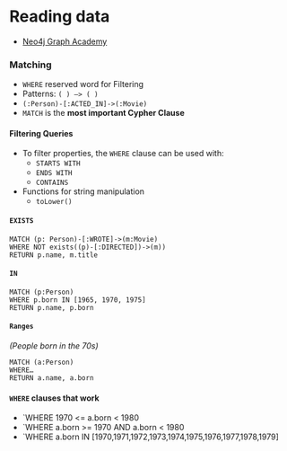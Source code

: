 # Reading data

- [Neo4j Graph Academy](https://graphacademy.neo4j.com/courses/cypher-fundamentals/1-reading/1-intro-cypher)

### Matching
- `WHERE` reserved word for Filtering
- Patterns: `( ) —> ( )`
- `(:Person)-[:ACTED_IN]->(:Movie)`
- `MATCH` is the **most important Cypher Clause**

#### Filtering Queries
- To filter properties, the `WHERE` clause can be used with:
	- `STARTS WITH`
	- `ENDS WITH`
	- `CONTAINS`
- Functions for string manipulation
	- `toLower()`

#### `EXISTS`
```
MATCH (p: Person)-[:WROTE]->(m:Movie)
WHERE NOT exists((p)-[:DIRECTED])->(m))
RETURN p.name, m.title
```

#### `IN`

```
MATCH (p:Person)
WHERE p.born IN [1965, 1970, 1975]
RETURN p.name, p.born
```

#### `Ranges`
*(People born in the 70s)*
```
MATCH (a:Person)
WHERE…
RETURN a.name, a.born
```
  
#### `WHERE` clauses that work
- `WHERE 1970 <= a.born < 1980
- `WHERE a.born >= 1970 AND a.born < 1980
- `WHERE a.born IN [1970,1971,1972,1973,1974,1975,1976,1977,1978,1979]